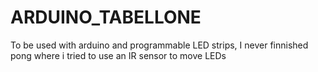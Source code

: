 ﻿# ARDUINO_TABELLONE
To be used with arduino and programmable LED strips, I never finnished pong where i tried to use an IR sensor to move LEDs
